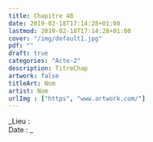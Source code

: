 ```yaml
---
title: Chapitre 48
date: 2019-02-18T17:14:28+01:00
lastmod: 2019-02-18T17:14:28+01:00
cover: "/img/default1.jpg"
pdf: ""
draft: true
categories: "Acte-2"
description: TitreChap
artwork: false
titleArt: Nom
artist: Nom
urlImg : ["https", "www.artwork.com/"]
---
```

_Lieu :   
Date : _